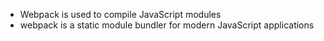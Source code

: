 - Webpack is used to compile JavaScript modules
-  webpack is a static module bundler for modern JavaScript applications